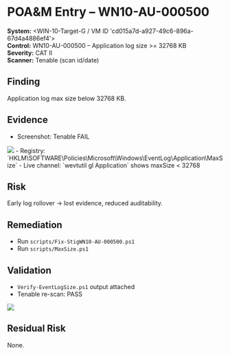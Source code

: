 # POA&M Entry – WN10-AU-000500

**System:** <WIN-10-Target-G / VM ID 'cd015a7d-a927-49c6-896a-67d4a4886ef4'>  
**Control:** WN10-AU-000500 – Application log size >= 32768 KB  
**Severity:** CAT II  
**Scanner:** Tenable (scan id/date)

## Finding
Application log max size below 32768 KB.

## Evidence
- Screenshot: Tenable FAIL
<img src="https://i.imgur.com/E6o3Z1U.png">
- Registry: `HKLM\SOFTWARE\Policies\Microsoft\Windows\EventLog\Application\MaxSize`
- Live channel: `wevtutil gl Application` shows maxSize < 32768

## Risk
Early log rollover → lost evidence, reduced auditability.

## Remediation
- Run `scripts/Fix-StigWN10-AU-000500.ps1`
- Run `scripts/MaxSize.ps1`

## Validation
- `Verify-EventLogSize.ps1` output attached
- Tenable re-scan: PASS
<img src="https://i.imgur.com/XYQzj9s.png">

## Residual Risk
None.
